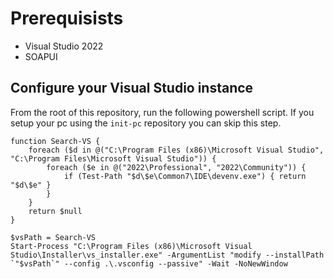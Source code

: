 # Prerequisists
- Visual Studio 2022
- SOAPUI

## Configure your Visual Studio instance
From the root of this repository, run the following powershell script. If you setup your pc using the `init-pc` repository you can skip this step.


```
function Search-VS {
    foreach ($d in @("C:\Program Files (x86)\Microsoft Visual Studio", "C:\Program Files\Microsoft Visual Studio")) {
        foreach ($e in @("2022\Professional", "2022\Community")) {
            if (Test-Path "$d\$e\Common7\IDE\devenv.exe") { return "$d\$e" }
        }
    }
    return $null
}

$vsPath = Search-VS
Start-Process "C:\Program Files (x86)\Microsoft Visual Studio\Installer\vs_installer.exe" -ArgumentList "modify --installPath `"$vsPath`" --config .\.vsconfig --passive" -Wait -NoNewWindow

```
